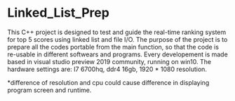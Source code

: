 # Linked_List_Prep

This C++ project is designed to test and guide the real-time ranking system for top 5 scores using linked list and file I/O.
The purpose of the project is to prepare all the codes portable from the main function, so that the code is re-usable in different softwears and programs.
Every developement is made based in visual studio preview 2019 community, running on win10.
The hardware settings are: I7 6700hq, ddr4 16gb, 1920 * 1080 resolution.

*difference of resolution and cpu could cause difference in displaying program screen and runtime.
